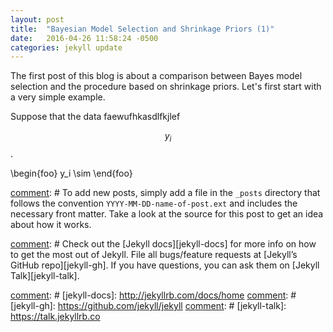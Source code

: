 ```yaml
---
layout: post
title:  "Bayesian Model Selection and Shrinkage Priors (1)"
date:   2016-04-26 11:58:24 -0500
categories: jekyll update
---
```

 The first post of this blog is about a comparison between Bayes model selection and the procedure based on shrinkage priors. Let's first start with a very simple example.
 
 Suppose that the data faewufhkasdlfkjlef

$$y_i$$.

\begin{foo}
y_i \sim
\end{foo}

[comment]: # (You’ll find this post in your `_posts` directory. Go ahead and edit it and re-build the site to see your changes. You can rebuild the site in many different ways, but the most common way is to run `jekyll serve`, which launches a web server and auto-regenerates your site when a file is updated.)

[comment]: # To add new posts, simply add a file in the `_posts` directory that follows the convention `YYYY-MM-DD-name-of-post.ext` and includes the necessary front matter. Take a look at the source for this post to get an idea about how it works.


[comment]: # Check out the [Jekyll docs][jekyll-docs] for more info on how to get the most out of Jekyll. File all bugs/feature requests at [Jekyll’s GitHub repo][jekyll-gh]. If you have questions, you can ask them on [Jekyll Talk][jekyll-talk].

[comment]: # [jekyll-docs]: http://jekyllrb.com/docs/home
[comment]: # [jekyll-gh]:   https://github.com/jekyll/jekyll
[comment]: # [jekyll-talk]: https://talk.jekyllrb.co